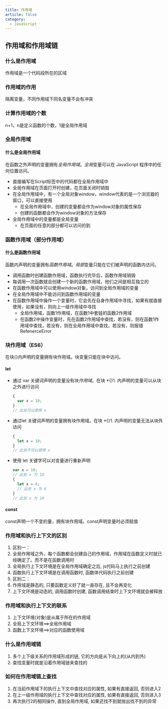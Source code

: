 ```yaml
---
title: 作用域
article: false
category:
  - JavaScript
---
```

## 作用域和作用域链
### 什么是作用域
作用域是一个代码段所在的区域
### 作用域的作用
隔离变量，不同作用域下同名变量不会有冲突
### 计算作用域的个数
n+1，n是定义函数的个数，1是全局作用域
### 全局作用域
#### 什么是全局作用域
在函数之外声明的变量拥有*全局作用域*。*全局*变量可以在 JavaScript 程序中的任何位置访问。
- 直接编写在Script标签中的代码都在全局作用域中
- 全局作用域在页面打开时创建，在页面关闭时销毁
- 在全局作用域中，有一个全局对象window，window代表的是一个浏览器的窗口，可以直接使用
  - 在全局作用域中，创建的变量都会作为window对象的属性保存
  - 创建的函数都会作为window对象的方法保存
- 全局作用域中的变量都是全局变量
  - 在页面的任意的部分都可以访问的到
### 函数作用域（部分作用域）
#### 什么是函数作用域
函数内声明的变量拥有*函数作用域*。*局部*变量只能在它们被声明的函数内访问。
- 调用函数时创建函数作用域，函数执行完毕后，函数作用域销毁
- 每调用一次函数就会创建一个新的函数作用域，他们之间是相互独立的
- 在函数作用域中可以使用window对象，访问到全局作用域的变量
- 在全局作用域中不能访问到函数作用域的变量
- 在函数作用域中操作一个变量时，它会先在自身作用域中寻找，如果有就直接使用，如果没有，则向上一级作用域中寻找
  - 全局作用域，函数1作用域，在函数1中套娃的函数2作用域
  - 在函数2中操作变量时，先在函数2作用域中查找，若没有，则在函数1作用域中查找，若没有，则在全局作用域中查找，若没有，则报错RefenerceError	
### 块作用域（ES6）
在块{}内声明的变量拥有块作用域。块变量只能在块中访问。
#### let
- 通过 var 关键词声明的变量没有块*作用域*。在块 *{}1. 内声明的变量可以从块之外进行访问
  ```javascript
  { 
    var x = 10; 
  }
  // 此处可以使用 x
  ```

- 通过let 关键词声明的变量拥有块作用域。在块 *{}1. 内声明的变量无法从块外访问

  ```javascript
  { 
    let x = 10;
  }
  // 此处不可以使用 x
  ```

- 使用 let 关键字可以对变量进行重新声明

  ```javascript
  var x = 10;
  // 此处 x 为 10
  { 
    let x = 6;
    // 此处 x 为 6
  }
  // 此处 x 为 10
  ```

#### const
const声明一个不变的量，拥有块作用域。const声明变量时必须赋值
### 作用域和执行上下文的区别
1. 区别一：
1. 全局作用域之外，每个函数都会创建自己的作用域，作用域在函数定义时就已经确定了。而不是在函数调用时
1. 全局执行上下文环境是在全局作用域确定之后, js代码马上执行之前创建
1. 函数执行上下文环境是在调用函数时, 函数体代码执行之前创建
2. 区别二：
1. 作用域是静态的, 只要函数定义好了就一直存在, 且不会再变化
1. 上下文环境是动态的, 调用函数时创建, 函数调用结束时上下文环境就会被释放
### 作用域和执行上下文的联系
1. 上下文环境(对象)是从属于所在的作用域
1. 全局上下文环境==>全局作用域
1. 函数上下文环境==>对应的函数使用域

### 什么是作用域链
1. 多个上下级关系的作用域形成的链, 它的方向是从下向上的(从内到外)
1. 查找变量时就是沿着作用域链来查找的
### 如何在作用域链上查找
1. 在当前作用域下的执行上下文中查找对应的属性, 如果有直接返回, 否则进入2
1. 在上一级作用域的执行上下文中查找对应的属性, 如果有直接返回, 否则进入3
1. 再次执行2的相同操作, 直到全局作用域, 如果还找不到就抛出找不到的异常


